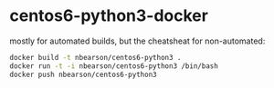 # centos6-python3-docker
mostly for automated builds, but the cheatsheat for non-automated:
```bash
docker build -t nbearson/centos6-python3 .
docker run -t -i nbearson/centos6-python3 /bin/bash
docker push nbearson/centos6-python3
```
